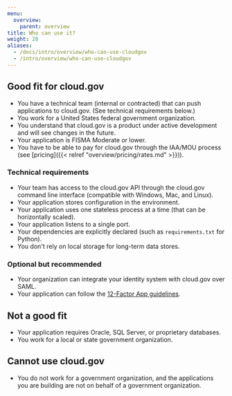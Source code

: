 ```yaml
---
menu:
  overview:
    parent: overview
title: Who can use it?
weight: 20
aliases:
  - /docs/intro/overview/who-can-use-cloudgov
  - /intro/overview/who-can-use-cloudgov
---
```


## Good fit for cloud.gov

- You have a technical team (internal or contracted) that can push applications to cloud.gov. (See technical requirements below.)
- You work for a United States federal government organization.
- You understand that cloud.gov is a product under active development and will see changes in the future.
- Your application is FISMA Moderate or lower.
- You have to be able to pay for cloud.gov through the IAA/MOU process (see [pricing]({{< relref "overview/pricing/rates.md" >}})).

### Technical requirements

- Your team has access to the cloud.gov API through the cloud.gov command line interface (compatible with Windows, Mac, and Linux).
- Your application stores configuration in the environment.
- Your application uses one stateless process at a time (that can be horizontally scaled).
- Your application listens to a single port.
- Your dependencies are explicitly declared (such as `requirements.txt` for Python).
- You don't rely on local storage for long-term data stores.

### Optional but recommended
- Your organization can integrate your identity system with cloud.gov over SAML.
- Your application can follow the [12-Factor App guidelines](https://12factor.net/).

## Not a good fit

- Your application requires Oracle, SQL Server, or proprietary databases.
- You work for a local or state government organization.

## Cannot use cloud.gov

- You do not work for a government organization, and the applications you are building are not on behalf of a government organization.
